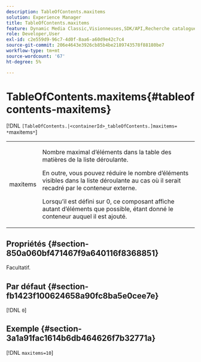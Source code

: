 ```yaml
---
description: TableOfContents.maxitems
solution: Experience Manager
title: TableOfContents.maxitems
feature: Dynamic Media Classic,Visionneuses,SDK/API,Recherche catalogue électronique
role: Developer,User
exl-id: c2e559d9-96c7-4d0f-8aa6-a60d9e42c7c4
source-git-commit: 206e4643e3926cb85b4be2189743578f88180be7
workflow-type: tm+mt
source-wordcount: '67'
ht-degree: 5%

---
```


# TableOfContents.maxitems{#tableofcontents-maxitems}

[!DNL `[TableOfContents.|<containerId>_tableOfContents.]maxitems= *`maxitems`*`]

<table id="table_F9BC656721B04870AC628ACBC47E7200"> 
 <tbody> 
  <tr> 
   <td> <p> <span class="codeph"><span class="varname"> maxitems</span></span> </p> </td> 
   <td> <p>Nombre maximal d’éléments dans la table des matières de la liste déroulante. </p> <p>En outre, vous pouvez réduire le nombre d’éléments visibles dans la liste déroulante au cas où il serait recadré par le conteneur externe. </p> <p>Lorsqu’il est défini sur <span class="codeph"> 0</span>, ce composant affiche autant d’éléments que possible, étant donné le conteneur auquel il est ajouté. </p> </td> 
  </tr> 
 </tbody> 
</table>

## Propriétés {#section-850a060bf471467f9a640116f8368851}

Facultatif.

## Par défaut {#section-fb1423f100624658a90fc8ba5e0cee7e}

[!DNL `0`]

## Exemple {#section-3a1a91fac1614b6db464626f7b32771a}

[!DNL `maxitems=10`]
